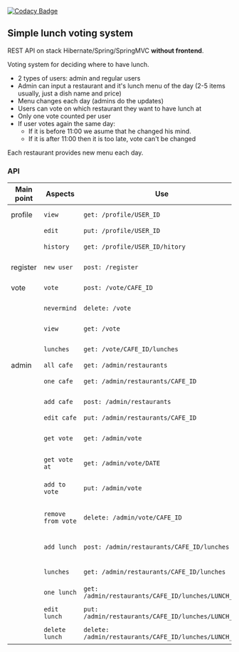 [![Codacy Badge](https://api.codacy.com/project/badge/Grade/cfa1ceff322a4b9391889256a906defe)](https://www.codacy.com/app/nameless-cat/votemeal?utm_source=github.com&amp;utm_medium=referral&amp;utm_content=nameless-cat/votemeal&amp;utm_campaign=Badge_Grade)

## Simple lunch voting system

REST API on stack Hibernate/Spring/SpringMVC **without frontend**.

Voting system for deciding where to have lunch.

 * 2 types of users: admin and regular users
 * Admin can input a restaurant and it's lunch menu of the day (2-5 items usually, just a dish name and price)
 * Menu changes each day (admins do the updates)
 * Users can vote on which restaurant they want to have lunch at
 * Only one vote counted per user
 * If user votes again the same day:
    - If it is before 11:00 we asume that he changed his mind.
    - If it is after 11:00 then it is too late, vote can't be changed

Each restaurant provides new menu each day.

### API

| Main point | Aspects | Use | Explanation |
|------------|---------|---------|-------------|
| profile    | `view`  | `get: /profile/USER_ID` | *Access user profile* |
|            | `edit`  | `put: /profile/USER_ID` | *...and edit*|
|            | `history` | `get: /profile/USER_ID/hitory`| *Shows user vote history*|
| register   | `new user` | `post: /register` | *Register new user* |
| vote       | `vote` | `post: /vote/CAFE_ID` | *Voting for cafe with id* |
|            | `nevermind` | `delete: /vote` | *Remove vote* |
|            | `view`  | `get: /vote` | *Get cafe list for today* |
|            | `lunches` | `get: /vote/CAFE_ID/lunches` | *Get lunch list for cafe* |
| admin      | `all cafe` | `get: /admin/restaurants` | *Get all cafe* |
|            | `one cafe` | `get: /admin/restaurants/CAFE_ID` | *Get one cafe* |
|            | `add cafe` | `post: /admin/restaurants` | *Create new cafe* |
|            | `edit cafe`| `put: /admin/restaurants/CAFE_ID` | *Edit cafe* |
|            | `get vote` | `get: /admin/vote` | *Show vote list for today* |
|            | `get vote at`| `get: /admin/vote/DATE` | *Show vote list at date* |
|            | `add to vote`| `put: /admin/vote` | *Adding cafe list to vote for today* |
|            | `remove from vote` | `delete: /admin/vote/CAFE_ID` | *Removing cafe from vote* |
|            | `add lunch` | `post: /admin/restaurants/CAFE_ID/lunches` | *Add lunch to cafe menu* |
|            | `lunches` | `get: /admin/restaurants/CAFE_ID/lunches` | *Show cafe menu* |
|            | `one lunch` | `get: /admin/restaurants/CAFE_ID/lunches/LUNCH_ID`| *Show one menu row* |
|            | `edit lunch`| `put: /admin/restaurants/CAFE_ID/lunches/LUNCH_ID`| *Edit one menu row* |
|            | `delete lunch` | `delete: /admin/restaurants/CAFE_ID/lunches/LUNCH_ID` | *Delete one menu row* |